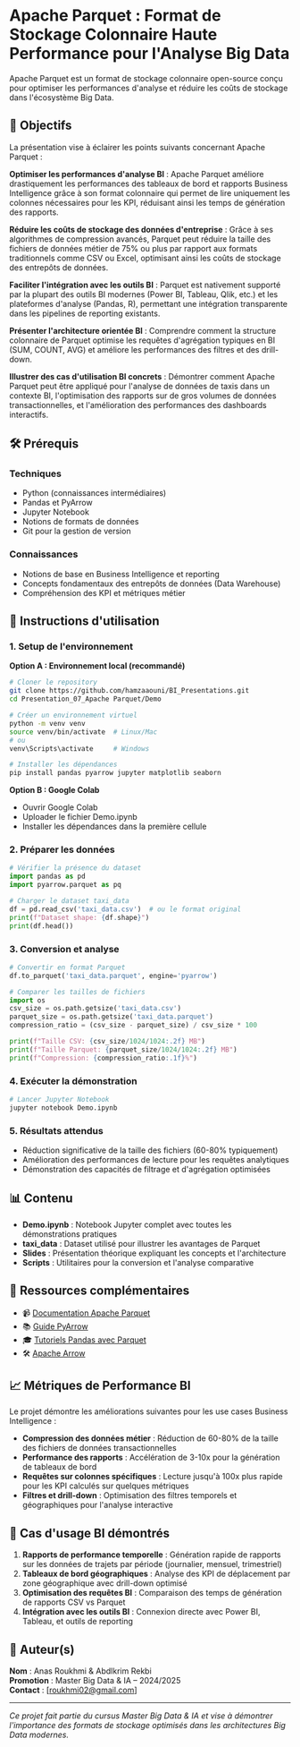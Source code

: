 # Apache Parquet : Format de Stockage Colonnaire Haute Performance pour l'Analyse Big Data

Apache Parquet est un format de stockage colonnaire open-source conçu pour optimiser les performances d'analyse et réduire les coûts de stockage dans l'écosystème Big Data.

## 📌 Objectifs

La présentation vise à éclairer les points suivants concernant Apache Parquet :

**Optimiser les performances d'analyse BI** : Apache Parquet améliore drastiquement les performances des tableaux de bord et rapports Business Intelligence grâce à son format colonnaire qui permet de lire uniquement les colonnes nécessaires pour les KPI, réduisant ainsi les temps de génération des rapports.

**Réduire les coûts de stockage des données d'entreprise** : Grâce à ses algorithmes de compression avancés, Parquet peut réduire la taille des fichiers de données métier de 75% ou plus par rapport aux formats traditionnels comme CSV ou Excel, optimisant ainsi les coûts de stockage des entrepôts de données.

**Faciliter l'intégration avec les outils BI** : Parquet est nativement supporté par la plupart des outils BI modernes (Power BI, Tableau, Qlik, etc.) et les plateformes d'analyse (Pandas, R), permettant une intégration transparente dans les pipelines de reporting existants.

**Présenter l'architecture orientée BI** : Comprendre comment la structure colonnaire de Parquet optimise les requêtes d'agrégation typiques en BI (SUM, COUNT, AVG) et améliore les performances des filtres et des drill-down.

**Illustrer des cas d'utilisation BI concrets** : Démontrer comment Apache Parquet peut être appliqué pour l'analyse de données de taxis dans un contexte BI, l'optimisation des rapports sur de gros volumes de données transactionnelles, et l'amélioration des performances des dashboards interactifs.

## 🛠️ Prérequis

### Techniques
- Python (connaissances intermédiaires)
- Pandas et PyArrow
- Jupyter Notebook
- Notions de formats de données
- Git pour la gestion de version

### Connaissances
- Notions de base en Business Intelligence et reporting
- Concepts fondamentaux des entrepôts de données (Data Warehouse)
- Compréhension des KPI et métriques métier

## 🚀 Instructions d'utilisation

### 1. Setup de l'environnement

**Option A : Environnement local (recommandé)**

```bash
# Cloner le repository
git clone https://github.com/hamzaaouni/BI_Presentations.git
cd Presentation_07_Apache Parquet/Demo

# Créer un environnement virtuel
python -m venv venv
source venv/bin/activate  # Linux/Mac
# ou
venv\Scripts\activate     # Windows

# Installer les dépendances
pip install pandas pyarrow jupyter matplotlib seaborn
```

**Option B : Google Colab**
- Ouvrir Google Colab
- Uploader le fichier Demo.ipynb
- Installer les dépendances dans la première cellule

### 2. Préparer les données

```python
# Vérifier la présence du dataset
import pandas as pd
import pyarrow.parquet as pq

# Charger le dataset taxi_data
df = pd.read_csv('taxi_data.csv')  # ou le format original
print(f"Dataset shape: {df.shape}")
print(df.head())
```

### 3. Conversion et analyse

```python
# Convertir en format Parquet
df.to_parquet('taxi_data.parquet', engine='pyarrow')

# Comparer les tailles de fichiers
import os
csv_size = os.path.getsize('taxi_data.csv')
parquet_size = os.path.getsize('taxi_data.parquet')
compression_ratio = (csv_size - parquet_size) / csv_size * 100

print(f"Taille CSV: {csv_size/1024/1024:.2f} MB")
print(f"Taille Parquet: {parquet_size/1024/1024:.2f} MB")
print(f"Compression: {compression_ratio:.1f}%")
```

### 4. Exécuter la démonstration

```bash
# Lancer Jupyter Notebook
jupyter notebook Demo.ipynb
```

### 5. Résultats attendus

- Réduction significative de la taille des fichiers (60-80% typiquement)
- Amélioration des performances de lecture pour les requêtes analytiques
- Démonstration des capacités de filtrage et d'agrégation optimisées

## 📊 Contenu

- **Demo.ipynb** : Notebook Jupyter complet avec toutes les démonstrations pratiques
- **taxi_data** : Dataset utilisé pour illustrer les avantages de Parquet
- **Slides** : Présentation théorique expliquant les concepts et l'architecture
- **Scripts** : Utilitaires pour la conversion et l'analyse comparative

## 🔗 Ressources complémentaires

- 📹 [Documentation Apache Parquet](https://parquet.apache.org/docs/)
- 📚 [Guide PyArrow](https://arrow.apache.org/docs/python/)
- 🎓 [Tutoriels Pandas avec Parquet](https://pandas.pydata.org/docs/user_guide/io.html#parquet)
- 🛠️ [Apache Arrow](https://arrow.apache.org/)

## 📈 Métriques de Performance BI

Le projet démontre les améliorations suivantes pour les use cases Business Intelligence :

- **Compression des données métier** : Réduction de 60-80% de la taille des fichiers de données transactionnelles
- **Performance des rapports** : Accélération de 3-10x pour la génération de tableaux de bord
- **Requêtes sur colonnes spécifiques** : Lecture jusqu'à 100x plus rapide pour les KPI calculés sur quelques métriques
- **Filtres et drill-down** : Optimisation des filtres temporels et géographiques pour l'analyse interactive

## 🔧 Cas d'usage BI démontrés

1. **Rapports de performance temporelle** : Génération rapide de rapports sur les données de trajets par période (journalier, mensuel, trimestriel)
2. **Tableaux de bord géographiques** : Analyse des KPI de déplacement par zone géographique avec drill-down optimisé
3. **Optimisation des requêtes BI** : Comparaison des temps de génération de rapports CSV vs Parquet
4. **Intégration avec les outils BI** : Connexion directe avec Power BI, Tableau, et outils de reporting

## 👥 Auteur(s)

**Nom** : Anas Roukhmi & Abdlkrim Rekbi  
**Promotion** : Master Big Data & IA – 2024/2025  
**Contact** : [roukhmi02@gmail.com]

---

*Ce projet fait partie du cursus Master Big Data & IA et vise à démontrer l'importance des formats de stockage optimisés dans les architectures Big Data modernes.*